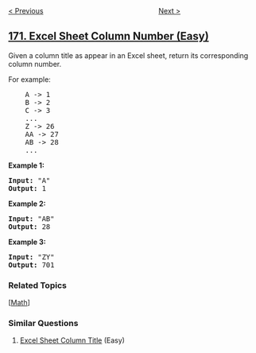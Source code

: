 <!--|This file generated by command(leetcode description); DO NOT EDIT.    |-->
<!--+----------------------------------------------------------------------+-->
<!--|@author    openset <openset.wang@gmail.com>                           |-->
<!--|@link      https://github.com/openset                                 |-->
<!--|@home      https://github.com/openset/leetcode                        |-->
<!--+----------------------------------------------------------------------+-->

[< Previous](https://github.com/openset/leetcode/tree/master/problems/two-sum-iii-data-structure-design "Two Sum III - Data structure design")
　　　　　　　　　　　　　　　　
[Next >](https://github.com/openset/leetcode/tree/master/problems/factorial-trailing-zeroes "Factorial Trailing Zeroes")

## [171. Excel Sheet Column Number (Easy)](https://leetcode.com/problems/excel-sheet-column-number "Excel表列序号")

<p>Given a column title as appear in an Excel sheet, return its corresponding column number.</p>

<p>For example:</p>

<pre>
    A -&gt; 1
    B -&gt; 2
    C -&gt; 3
    ...
    Z -&gt; 26
    AA -&gt; 27
    AB -&gt; 28 
    ...
</pre>

<p><strong>Example 1:</strong></p>

<pre>
<strong>Input:</strong> &quot;A&quot;
<strong>Output:</strong> 1
</pre>

<p><strong>Example 2:</strong></p>

<pre>
<strong>Input: </strong>&quot;AB&quot;
<strong>Output:</strong> 28
</pre>

<p><strong>Example 3:</strong></p>

<pre>
<strong>Input: </strong>&quot;ZY&quot;
<strong>Output:</strong> 701
</pre>

### Related Topics
  [[Math](https://github.com/openset/leetcode/tree/master/tag/math/README.md)]

### Similar Questions
  1. [Excel Sheet Column Title](https://github.com/openset/leetcode/tree/master/problems/excel-sheet-column-title) (Easy)

